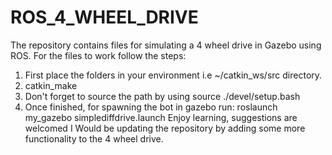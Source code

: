 # ROS_4_WHEEL_DRIVE
The repository contains files for simulating a 4 wheel drive in Gazebo using ROS.
For the files to work follow the steps:
1. First place the folders in your environment i.e ~/catkin_ws/src directory.
2. catkin_make
3. Don't forget to source the path by using source ./devel/setup.bash
4. Once finished, for spawning the bot in gazebo run: roslaunch my_gazebo simplediffdrive.launch
Enjoy learning, suggestions are welcomed I Would be updating the repository by adding some more functionality to the 4 wheel drive.
